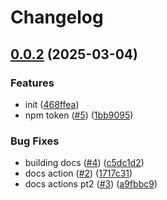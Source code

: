 # Changelog

## [0.0.2](https://github.com/StackOneHQ/stackone-ai-node/compare/stackone-ai-node-v0.0.1...stackone-ai-node-v0.0.2) (2025-03-04)


### Features

* init ([468ffea](https://github.com/StackOneHQ/stackone-ai-node/commit/468ffeae1f8ea9ec77637a1451e2040bcbd8adcf))
* npm token ([#5](https://github.com/StackOneHQ/stackone-ai-node/issues/5)) ([1bb9095](https://github.com/StackOneHQ/stackone-ai-node/commit/1bb9095eb27a44888781fa892e68fb751cad2b20))


### Bug Fixes

* building docs ([#4](https://github.com/StackOneHQ/stackone-ai-node/issues/4)) ([c5dc1d2](https://github.com/StackOneHQ/stackone-ai-node/commit/c5dc1d248f9415f4599739410060dcd802872c1b))
* docs action ([#2](https://github.com/StackOneHQ/stackone-ai-node/issues/2)) ([1717c31](https://github.com/StackOneHQ/stackone-ai-node/commit/1717c31a92c557aec023be7e89f19dab6ff10c32))
* docs actions pt2 ([#3](https://github.com/StackOneHQ/stackone-ai-node/issues/3)) ([a9fbbc9](https://github.com/StackOneHQ/stackone-ai-node/commit/a9fbbc91446375b0916aacf5c13a9bdaec082680))
